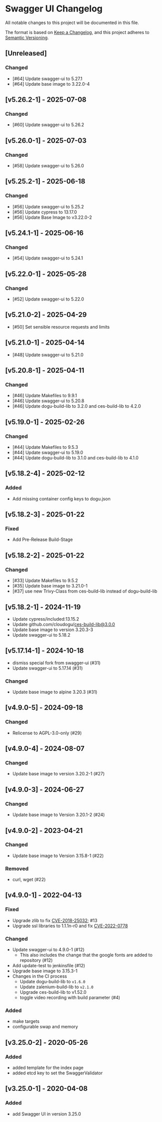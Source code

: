 # Swagger UI Changelog

All notable changes to this project will be documented in this file.

The format is based on [Keep a Changelog](https://keepachangelog.com/en/1.0.0/),
and this project adheres to [Semantic Versioning](https://semver.org/spec/v2.0.0.html).

## [Unreleased]
### Changed
- [#64] Update swagger-ui to 5.27.1
- [#64] Update base image to 3.22.0-4

## [v5.26.2-1] - 2025-07-08
### Changed
- [#60] Update swagger-ui to 5.26.2

## [v5.26.0-1] - 2025-07-03
### Changed
- [#58] Update swagger-ui to 5.26.0

## [v5.25.2-1] - 2025-06-18
### Changed
- [#56] Update swagger-ui to 5.25.2
- [#56] Update cypress to 13.17.0
- [#56] Update Base Image to v3.22.0-2
 
## [v5.24.1-1] - 2025-06-16
### Changed
- [#54] Update swagger-ui to 5.24.1

## [v5.22.0-1] - 2025-05-28
### Changed
- [#52] Update swagger-ui to 5.22.0

## [v5.21.0-2] - 2025-04-29
- [#50] Set sensible resource requests and limits

## [v5.21.0-1] - 2025-04-14
- [#48] Update swagger-ui to 5.21.0

## [v5.20.8-1] - 2025-04-11
### Changed
- [#46] Update Makefiles to 9.9.1
- [#46] Update swagger-ui to 5.20.8
- [#46] Update dogu-build-lib to 3.2.0 and ces-build-lib to 4.2.0

## [v5.19.0-1] - 2025-02-26
### Changed
- [#44] Update Makefiles to 9.5.3
- [#44] Update swagger-ui to 5.19.0
- [#44] Update dogu-build-lib to 3.1.0 and ces-build-lib to 4.1.0

## [v5.18.2-4] - 2025-02-12
### Added
- Add missing container config keys to dogu.json

## [v5.18.2-3] - 2025-01-22
### Fixed
- Add Pre-Release Build-Stage

## [v5.18.2-2] - 2025-01-22
### Changed
- [#33] Update Makefiles to 9.5.2
- [#35] Update base image to 3.21.0-1
- [#37] use new Trivy-Class from ces-build-lib instead of dogu-build-lib

## [v5.18.2-1] - 2024-11-19
- Update cypress/included:13.15.2
- Update github.com/cloudogu/ces-build-lib@3.0.0
- Update base image to version 3.20.3-3
- Update swagger-ui to 5.18.2 

## [v5.17.14-1] - 2024-10-18
- dismiss special fork from swagger-ui (#31)
- Update swagger-ui to 5.17.14 (#31)

### Changed
- Update base image to alpine 3.20.3 (#31)

## [v4.9.0-5] - 2024-09-18
### Changed
- Relicense to AGPL-3.0-only (#29)

## [v4.9.0-4] - 2024-08-07
### Changed
- Update base image to version 3.20.2-1 (#27)

## [v4.9.0-3] - 2024-06-27
### Changed
- Update base image to Version 3.20.1-2 (#24)

## [v4.9.0-2] - 2023-04-21
### Changed
- Update base image to Version 3.15.8-1 (#22)

### Removed
- curl, wget (#22)

## [v4.9.0-1] - 2022-04-13
### Fixed
- Upgrade zlib to fix [CVE-2018-25032](https://security.alpinelinux.org/vuln/CVE-2018-25032); #13
- Upgrade ssl libraries to 1.1.1n-r0 and fix [CVE-2022-0778](https://security.alpinelinux.org/vuln/CVE-2022-0778)

### Changed
- Update swagger-ui to 4.9.0-1 (#12)
  - This also includes the change that the google fonts are added to repository (#12) 
- Add update-test to jenkinsfile (#12)
- Upgrade base image to 3.15.3-1
- Changes in the CI process
   - Update dogu-build-lib to `v1.6.0`
   - Update zalenium-build-lib to `v2.1.0`
   - Upgrade ces-build-lib to v1.52.0
   - toggle video recording with build parameter (#4)

### Added
- make targets
- configurable swap and memory

## [v3.25.0-2] - 2020-05-26
### Added
- added template for the index page
- added etcd key to set the SwaggerValidator

## [v3.25.0-1] - 2020-04-08
### Added
* add Swagger UI in version 3.25.0
